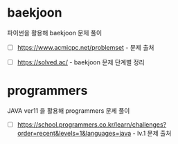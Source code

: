 # baekjoon 
파이썬을 활용해 baekjoon 문제 풀이</br>

* [ ] https://www.acmicpc.net/problemset  - 문제 출처

* [ ] https://solved.ac/ - baekjoon 문제 단계별 정리

# programmers
JAVA ver11 을 활용해 programmers 문제 풀이 </br>

* [ ] https://school.programmers.co.kr/learn/challenges?order=recent&levels=1&languages=java - lv.1 문제 출처
